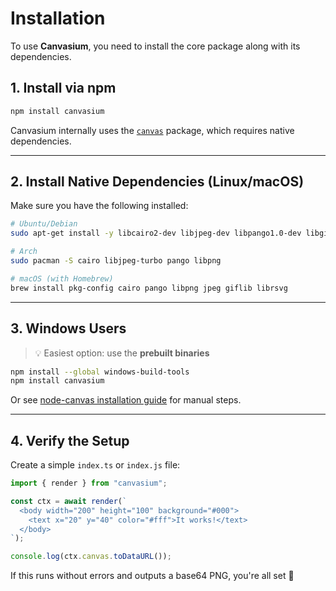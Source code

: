 # Installation

To use **Canvasium**, you need to install the core package along with its dependencies.

## 1. Install via npm

```bash
npm install canvasium
```

Canvasium internally uses the [`canvas`](https://www.npmjs.com/package/canvas) package, which requires native dependencies.

---

## 2. Install Native Dependencies (Linux/macOS)

Make sure you have the following installed:

```bash
# Ubuntu/Debian
sudo apt-get install -y libcairo2-dev libjpeg-dev libpango1.0-dev libgif-dev librsvg2-dev

# Arch
sudo pacman -S cairo libjpeg-turbo pango libpng

# macOS (with Homebrew)
brew install pkg-config cairo pango libpng jpeg giflib librsvg
```

---

## 3. Windows Users

> 💡 Easiest option: use the **prebuilt binaries**

```bash
npm install --global windows-build-tools
npm install canvasium
```

Or see [node-canvas installation guide](https://github.com/Automattic/node-canvas#installation) for manual steps.

---

## 4. Verify the Setup

Create a simple `index.ts` or `index.js` file:

```ts
import { render } from "canvasium";

const ctx = await render(`
  <body width="200" height="100" background="#000">
    <text x="20" y="40" color="#fff">It works!</text>
  </body>
`);

console.log(ctx.canvas.toDataURL());
```

If this runs without errors and outputs a base64 PNG, you're all set 🎉

